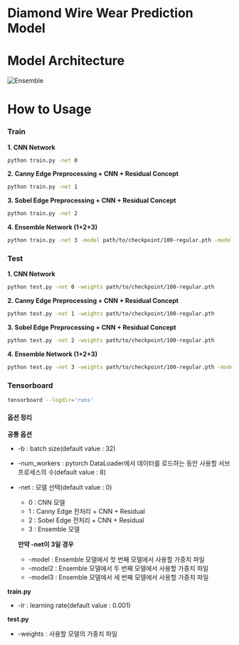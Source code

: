 # Diamond Wire Wear Prediction Model

# Model Architecture

![Ensemble](https://github.com/ans2568/DiamondWire/assets/80823431/b9072e02-481b-498e-9988-9ac57507de8c)

# How to Usage

### Train

**1. CNN Network**

```bash
python train.py -net 0
```

**2. Canny Edge Preprocessing + CNN + Residual Concept**

```bash
python train.py -net 1
```

**3. Sobel Edge Preprocessing + CNN + Residual Concept**

```bash
python train.py -net 2
```

**4. Ensemble Network (1+2+3)**

```bash
python train.py -net 3 -model path/to/checkpoint/100-regular.pth -model2 path/to/checkpoint/100-regular.pth -model3 path/to/checkpoint/100-regular.pth
```

### Test

**1. CNN Network**

```bash
python test.py -net 0 -weights path/to/checkpoint/100-regular.pth
```

**2. Canny Edge Preprocessing + CNN + Residual Concept**

```bash
python test.py -net 1 -weights path/to/checkpoint/100-regular.pth
```

**3. Sobel Edge Preprocessing + CNN + Residual Concept**

```bash
python test.py -net 2 -weights path/to/checkpoint/100-regular.pth
```

**4. Ensemble Network (1+2+3)**

```bash
python test.py -net 3 -weights path/to/checkpoint/100-regular.pth -model path/to/checkpoint/100-regular.pth -model2 path/to/checkpoint/100-regular.pth -model3 path/to/checkpoint/100-regular.pth
```

### Tensorboard

```bash
tensorboard --logdir='runs'
```

#### 옵션 정리

**공통 옵션**

- -b : batch size(default value : 32)
- -num_workers : pytorch DataLoader에서 데이터를 로드하는 동안 사용할 서브 프로세스의 수(default value : 8)
- -net : 모델 선택(default value : 0)
  - 0 : CNN 모델
  - 1 : Canny Edge 전처리 + CNN + Residual
  - 2 : Sobel Edge 전처리 + CNN + Residual
  - 3 : Ensemble 모델

  **만약 -net이 3일 경우**

  - -model : Ensemble 모델에서 첫 번째 모델에서 사용할 가중치 파일
  - -model2 : Ensemble 모델에서 두 번째 모델에서 사용할 가중치 파일
  - -model3 : Ensemble 모델에서 세 번째 모델에서 사용할 가중치 파일

**train.py**
- -lr : learning rate(default value : 0.001)

**test.py**

- -weights : 사용할 모델의 가중치 파일
